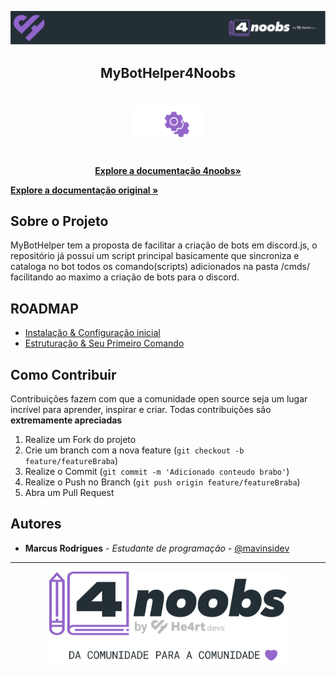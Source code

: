 <!-- Logo 4noobs -->

<p align="center">
  <a href="https://github.com/he4rt/4noobs" target="_blank">
    <img src="https://github.com/he4rt/4noobs/raw/master/.github/header_4noobs.svg">
  </a>
</p>

<!-- Title -->

<p align="center">
  <h2 align="center">MyBotHelper4Noobs</h2>

  <h1 align="center"><img src="./imgs/icon.png" alt="Imagem da linguagem" width="120"></h1>
  
  <p align="center">
    <br />
    <a align="center" href="#ROADMAP"><strong>Explore a documentação 4noobs»</strong> </a>

   <a align="center" href="https://github.com/mavinsi/mybothelper"><strong>Explore a documentação original »</strong> </a>
  
  </p>
</p>
    
 <!-- ABOUT THE PROJECT -->

## Sobre o Projeto
MyBotHelper tem a proposta de facilitar a criação de bots em discord.js, o repositório já possui um script principal basicamente que sincroniza e cataloga no bot todos os comando(scripts) adicionados na pasta /cmds/ facilitando ao maximo a criação de bots para o discord.

<!-- ROADMAP OF PROJECT -->

## ROADMAP

- [Instalação & Configuração inicial](https://github.com/mavinsi/mybothelper4noobs/blob/main/roadmap/h_install.md)
- [Estruturação & Seu Primeiro Comando](https://github.com/mavinsi/mybothelper4noobs/blob/main/roadmap/s_command.md)

  
  
<!-- CONTRIBUTING -->

## Como Contribuir

Contribuições fazem com que a comunidade open source seja um lugar incrível para aprender, inspirar e criar. Todas contribuições
são **extremamente apreciadas**

1. Realize um Fork do projeto
2. Crie um branch com a nova feature (`git checkout -b feature/featureBraba`)
3. Realize o Commit (`git commit -m 'Adicionado conteudo brabo'`)
4. Realize o Push no Branch (`git push origin feature/featureBraba`)
5. Abra um Pull Request

## Autores

- **Marcus Rodrigues** - _Estudante de programação_ - [@mavinsidev](seutwitter)

---

<p align="center">
  <a href="https://github.com/he4rt/4noobs" target="_blank">
    <img src="https://github.com/he4rt/4noobs/raw/master/.github/footer_4noobs.svg" width="380">
  </a>
</p>
